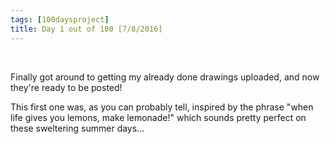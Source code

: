 ```yaml
---
tags: [100daysproject]
title: Day 1 out of 100 [7/8/2016]
---
```


<img src="{{ ljhan.github.io }}{{ ljhan.github.io }}/images/100days/1lemonade.jpg" alt="" class="full">
<img src="{{ ljhan.github.io }}{{ ljhan.github.io }}/images/lemonade.jpg" alt="" class="full">


Finally got around to getting my already done drawings uploaded, and now they're ready to be posted!

This first one was, as you can probably tell, inspired by the phrase "when life gives you lemons, make lemonade!" which sounds pretty perfect on these sweltering summer days...
